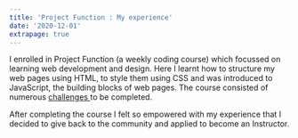 ```yaml
---
title: 'Project Function : My experience'
date: '2020-12-01'
extrapage: true
--- 
```

 I enrolled in Project Function (a weekly coding course) which focussed on learning web development and design. Here I learnt how to structure my web pages using HTML, to style them using CSS and was introduced to JavaScript, the building blocks of web pages. The course consisted of numerous <a href="https://github.com/Bal2018/projectfn-challenges" target="_blank">challenges </a> to be completed.
 
After completing the course I felt so empowered with my experience that I decided to give back to the community and applied to become an Instructor.
